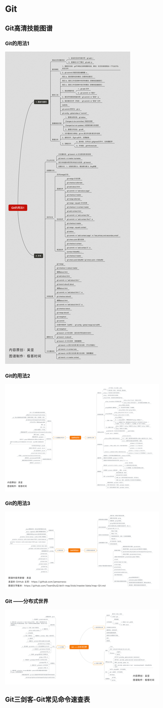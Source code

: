 # Git

## Git高清技能图谱

### Git的用法1

![Git的用法1](https://raw.githubusercontent.com/shangyewangchuan/material/master/img/Git%E7%9A%84%E7%94%A8%E6%B3%951.png)

### Git的用法2

![#### Git的用法2](https://raw.githubusercontent.com/shangyewangchuan/material/master/img/Git%E7%9A%84%E7%94%A8%E6%B3%952.png)

### Git的用法3

![#### Git的用法3](https://raw.githubusercontent.com/shangyewangchuan/material/master/img/Git%E7%9A%84%E7%94%A8%E6%B3%953.png)

### Git ——分布式世界

![Git ——分布式世界](https://raw.githubusercontent.com/shangyewangchuan/material/master/img/Git%20%E2%80%94%E2%80%94%E5%88%86%E5%B8%83%E5%BC%8F%E4%B8%96%E7%95%8C.png)


## Git三剑客-Git常见命令速查表